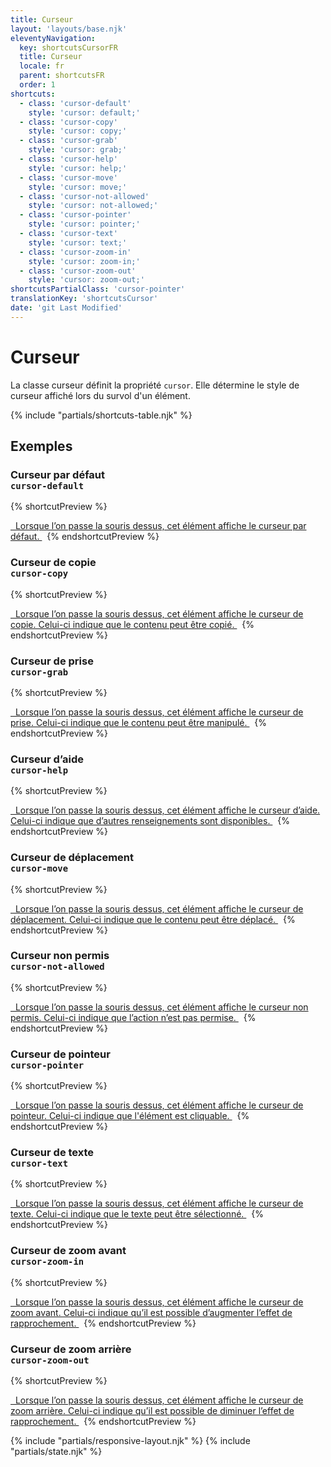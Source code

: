 ```yaml
---
title: Curseur
layout: 'layouts/base.njk'
eleventyNavigation:
  key: shortcutsCursorFR
  title: Curseur
  locale: fr
  parent: shortcutsFR
  order: 1
shortcuts:
  - class: 'cursor-default'
    style: 'cursor: default;'
  - class: 'cursor-copy'
    style: 'cursor: copy;'
  - class: 'cursor-grab'
    style: 'cursor: grab;'
  - class: 'cursor-help'
    style: 'cursor: help;'
  - class: 'cursor-move'
    style: 'cursor: move;'
  - class: 'cursor-not-allowed'
    style: 'cursor: not-allowed;'
  - class: 'cursor-pointer'
    style: 'cursor: pointer;'
  - class: 'cursor-text'
    style: 'cursor: text;'
  - class: 'cursor-zoom-in'
    style: 'cursor: zoom-in;'
  - class: 'cursor-zoom-out'
    style: 'cursor: zoom-out;'
shortcutsPartialClass: 'cursor-pointer'
translationKey: 'shortcutsCursor'
date: 'git Last Modified'
---
```


# Curseur

La classe curseur définit la propriété `cursor`. Elle détermine le style de curseur affiché lors du survol d'un élément.

{% include "partials/shortcuts-table.njk" %}

## Exemples

### Curseur par défaut<br/>`cursor-default`

{% shortcutPreview %}

<a href="#" class="cursor-default">
  Lorsque l’on passe la souris dessus, cet élément affiche le curseur par défaut.
</a> 
{% endshortcutPreview %}

### Curseur de copie<br/>`cursor-copy`

{% shortcutPreview %}

<a href="#" class="cursor-copy">
  Lorsque l’on passe la souris dessus, cet élément affiche le curseur de copie. Celui-ci indique que le contenu peut être copié.
</a> 
{% endshortcutPreview %}

### Curseur de prise<br/>`cursor-grab`

{% shortcutPreview %}

<a href="#" class="cursor-grab">
  Lorsque l’on passe la souris dessus, cet élément affiche le curseur de prise. Celui-ci indique que le contenu peut être manipulé.
</a> 
{% endshortcutPreview %}

### Curseur d’aide<br/>`cursor-help`

{% shortcutPreview %}

<a href="#" class="cursor-help">
  Lorsque l’on passe la souris dessus, cet élément affiche le curseur d’aide. Celui-ci indique que d’autres renseignements sont disponibles.
</a> 
{% endshortcutPreview %}

### Curseur de déplacement<br/>`cursor-move`

{% shortcutPreview %}

<a href="#" class="cursor-move">
  Lorsque l’on passe la souris dessus, cet élément affiche le curseur de déplacement. Celui-ci indique que le contenu peut être déplacé.
</a> 
{% endshortcutPreview %}

### Curseur non permis<br/>`cursor-not-allowed`

{% shortcutPreview %}

<a href="#" class="cursor-not-allowed">
  Lorsque l’on passe la souris dessus, cet élément affiche le curseur non permis. Celui-ci indique que l’action n’est pas permise.
</a> 
{% endshortcutPreview %}

### Curseur de pointeur<br/>`cursor-pointer`

{% shortcutPreview %}

<a href="#" class="cursor-pointer">
  Lorsque l’on passe la souris dessus, cet élément affiche le curseur de pointeur. Celui-ci indique que l'élément est cliquable.
</a> 
{% endshortcutPreview %}

### Curseur de texte<br/>`cursor-text`

{% shortcutPreview %}

<a href="#" class="cursor-text">
  Lorsque l’on passe la souris dessus, cet élément affiche le curseur de texte. Celui-ci indique que le texte peut être sélectionné.
</a> 
{% endshortcutPreview %}

### Curseur de zoom avant<br/>`cursor-zoom-in`

{% shortcutPreview %}

<a href="#" class="cursor-zoom-in">
  Lorsque l’on passe la souris dessus, cet élément affiche le curseur de zoom avant. Celui-ci indique qu’il est possible d’augmenter l’effet de rapprochement.
</a> 
{% endshortcutPreview %}

### Curseur de zoom arrière<br/>`cursor-zoom-out`

{% shortcutPreview %}

<a href="#" class="cursor-zoom-out">
  Lorsque l’on passe la souris dessus, cet élément affiche le curseur de zoom arrière. Celui-ci indique qu’il est possible de diminuer l’effet de rapprochement.
</a> 
{% endshortcutPreview %}

{% include "partials/responsive-layout.njk" %}
{% include "partials/state.njk" %}
